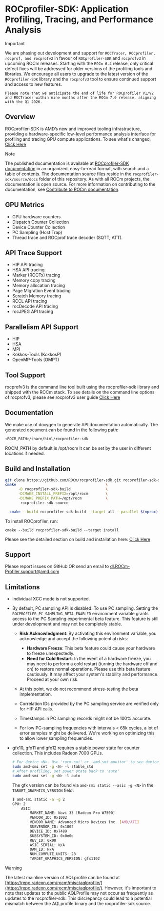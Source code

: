 # ROCprofiler-SDK:  Application Profiling, Tracing, and Performance Analysis

> [!IMPORTANT]
We are phasing out development and support for `ROCTracer, ROCprofiler, rocprof, and rocprofv2` in favour of `ROCprofiler-SDK` and `rocprofv3` in upcoming ROCm releases. Starting with the `ROCm 6.4` release, only critical defect fixes will be addressed for older versions of the profiling tools and libraries. We encourage all users to upgrade to the latest version of the `ROCprofiler-SDK` library and the `rocprofv3` tool to ensure continued support and access to new features.

    Please note that we anticipate the end of life for ROCprofiler V1/V2 and ROCTracer within nine months after the ROCm 7.0 release, aligning with the Q1 2026.

## Overview

ROCprofiler-SDK is AMD’s new and improved tooling infrastructure, providing a hardware-specific low-level performance analysis interface for profiling and tracing GPU compute applications. To see what's changed, [Click Here](source/docs/conceptual/comparing-with-legacy-tools.rst)

> [!NOTE]
> The published documentation is available at [ROCprofiler-SDK documentation](https://rocm.docs.amd.com/projects/rocprofiler-sdk/en/latest/index.html) in an organized, easy-to-read format, with search and a table of contents. The documentation source files reside in the `rocprofiler-sdk/source/docs` folder of this repository. As with all ROCm projects, the documentation is open source. For more information on contributing to the documentation, see [Contribute to ROCm documentation](https://rocm.docs.amd.com/en/latest/contribute/contributing.html).

## GPU Metrics

- GPU hardware counters
- Dispatch Counter Collection
- Device Counter Collection
- PC Sampling (Host Trap)
- Thread trace and ROCprof trace decoder (SQTT, ATT).

## API Trace Support

- HIP API tracing
- HSA API tracing
- Marker (ROCTx) tracing
- Memory copy tracing
- Memory allocation tracing
- Page Migration Event tracing
- Scratch Memory tracing
- RCCL API tracing
- rocDecode API tracing
- rocJPEG API tracing

## Parallelism API Support

- HIP
- HSA
- MPI
- Kokkos-Tools (KokkosP)
- OpenMP-Tools (OMPT)

## Tool Support

rocprofv3 is the command line tool built using the rocprofiler-sdk library and shipped with the ROCm stack. To see details on
the command line options of rocprofv3, please see rocprofv3 user guide
[Click Here](source/docs/how-to/using-rocprofv3.rst)

## Documentation

We make use of doxygen to generate API documentation automatically. The generated document can be found in the following path:

``` bash
<ROCM_PATH>/share/html/rocprofiler-sdk
```

ROCM_PATH by default is /opt/rocm
It can be set by the user in different locations if needed.

## Build and Installation

```bash
git clone https://github.com/ROCm/rocprofiler-sdk.git rocprofiler-sdk-source
cmake                                         \
      -B rocprofiler-sdk-build                \
      -DCMAKE_INSTALL_PREFIX=/opt/rocm        \
      -DCMAKE_PREFIX_PATH=/opt/rocm           \
       rocprofiler-sdk-source

  cmake --build rocprofiler-sdk-build --target all --parallel $(nproc)
```

To install ROCprofiler, run:

```cmake --build rocprofiler-sdk-build --target install```

Please see the detailed section on build and installation here: [Click Here](source/docs/install/installation.rst)

## Support

Please report issues on GitHub OR send an email to <dl.ROCm-Profiler.support@amd.com>

## Limitations

- Individual XCC mode is not supported.

- By default, PC sampling API is disabled. To use PC sampling. Setting the `ROCPROFILER_PC_SAMPLING_BETA_ENABLED` environment variable grants access to the PC Sampling experimental beta feature. This feature is still under development and may not be completely stable.
  - **Risk Acknowledgment**: By activating this environment variable, you acknowledge and accept the following potential risks:
    - **Hardware Freeze**: This beta feature could cause your hardware to freeze unexpectedly.
    - **Need for Cold Restart**: In the event of a hardware freeze, you may need to perform a cold restart (turning the hardware off and on) to restore normal operations.
    Please use this beta feature cautiously. It may affect your system's stability and performance. Proceed at your own risk.

  - At this point, we do not recommend stress-testing the beta implementation.

  - Correlation IDs provided by the PC sampling service are verified only for HIP API calls.

  - Timestamps in PC sampling records might not be 100% accurate.

  - For low PC-sampling frequencies with intervals < 65k cycles, a lot of error samples might be delivered. We're working on optimizing this to allow lower sampling frequencies.

- gfx10, gfx11 and gfx12 requires a stable power state for counter collection. This includes Radeon 7000 GPUs.
  ```bash
  # For device <N>. Use 'rocm-smi' or 'amd-smi monitor' to see device number.
  sudo amd-smi set -g <N> -l stable_std
  # After profiling, set power state back to 'auto'
  sudo amd-smi set -g <N> -l auto
  ```

  The gfx version can be found via `amd-smi static --asic -g <N>` in the `TARGET_GRAPHICS_VERSION` field:

  ```bash
  $ amd-smi static -a -g 2
  GPU: 2
      ASIC:
          MARKET_NAME: Navi 33 [Radeon Pro W7500]
          VENDOR_ID: 0x1002
          VENDOR_NAME: Advanced Micro Devices Inc. [AMD/ATI]
          SUBVENDOR_ID: 0x1002
          DEVICE_ID: 0x7489
          SUBSYSTEM_ID: 0x0e0d
          REV_ID: 0x00
          ASIC_SERIAL: N/A
          OAM_ID: N/A
          NUM_COMPUTE_UNITS: 28
          TARGET_GRAPHICS_VERSION: gfx1102
  ```




> [!WARNING]
> The latest mainline version of AQLprofile can be found at [https://repo.radeon.com/rocm/misc/aqlprofile/](https://repo.radeon.com/rocm/misc/aqlprofile/). However, it's important to note that updates to the public AQLProfile may not occur as frequently as updates to the rocprofiler-sdk. This discrepancy could lead to a potential mismatch between the AQLprofile binary and the rocprofiler-sdk source.
